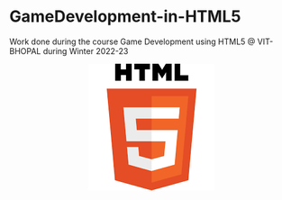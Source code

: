 # GameDevelopment-in-HTML5

Work done during the course Game Development using HTML5 @ VIT-BHOPAL during Winter 2022-23

<p align = "center">
  <img src = "/Images/HTML5.png"/>
</p>

